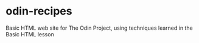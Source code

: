 # odin-recipes

Basic HTML web site for The Odin Project, using techniques learned in the Basic HTML lesson